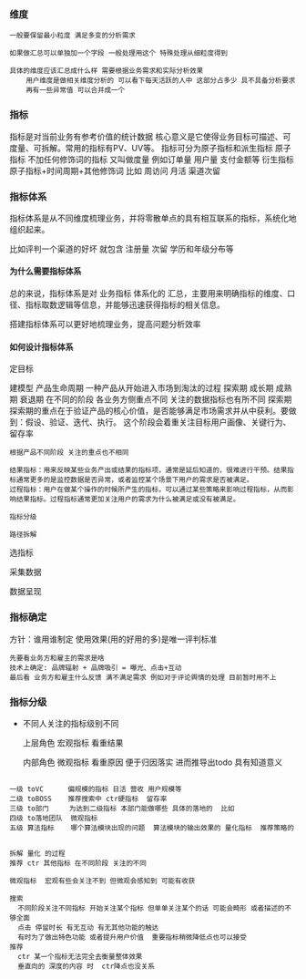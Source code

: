 ### 维度
```text
一般要保留最小粒度 满足多变的分析需求 

如果做汇总可以单独加一个字段 一般处理用这个 特殊处理从细粒度得到

具体的维度应该汇总成什么样 需要根据业务需求和实际分析效果
    用户维度是做相关维度分析的 可以看下每天活跃的人中 这部分占多少 具不具备分析要求 
    再有一些异常值 可以合并成一个 

```
  
### 指标
指标是对当前业务有参考价值的统计数据 核心意义是它使得业务目标可描述、可度量、可拆解。常用的指标有PV、UV等。
指标可分为原子指标和派生指标
    原子指标 不加任何修饰词的指标 又叫做度量 例如订单量 用户量 支付金额等
    衍生指标 原子指标+时间周期+其他修饰词 比如 周访问 月活 渠道次留

### 指标体系

指标体系是从不同维度梳理业务，并将零散单点的具有相互联系的指标，系统化地组织起来。

比如评判一个渠道的好坏 就包含 注册量 次留 学历和年级分布等

#### 为什么需要指标体系

总的来说，指标体系是对 业务指标 体系化的 汇总，主要用来明确指标的维度、口径、指标取数逻辑等信息，并能够迅速获得指标的相关信息。

搭建指标体系可以更好地梳理业务，提高问题分析效率

#### 如何设计指标体系

定目标

建模型
    产品生命周期 一种产品从开始进入市场到淘汰的过程 探索期 成长期 成熟期 衰退期
    在不同的阶段 各业务方侧重点不同 关注的数据指标也有所不同
    探索期
        探索期的重点在于验证产品的核心价值，是否能够满足市场需求并从中获利。要做到：假设、验证、迭代、执行。
        这个阶段会着重关注目标用户画像、关键行为、留存率

    根据产品不同阶段 关注的重点也不相同
    
    结果指标：用来反映某些业务产出或结果的指标项，通常是延后知道的，很难进行干预。结果指标通常更多的是监控数据是否异常，或者监控某个场景下用户的需求是否被满足。
    过程指标：用户在做某个操作的时候所产生的指标，可以通过某些策略来影响过程指标，从而影响结果指标。过程指标通常更加关注用户的需求为什么被满足或没有被满足。
  
    指标分级
    
    路径拆解
     
    
选指标
 
采集数据

数据呈现


### 指标确定

  方针：谁用谁制定 使用效果(用的好用的多)是唯一评判标准 

    先要看业务方和雇主的需求是啥
    技术上确定: 品牌辐射 + 品牌吸引 = 曝光、点击+互动
    最后看 业务方和雇主什么反馈 满不满足需求 例如对于评论舆情的处理 目前暂时用不上

### 指标分级
- 不同人关注的指标级别不同
  
  上层角色 宏观指标 看重结果
  
  内部角色 微观指标 看重原因 便于归因落实 进而推导出todo 具有知道意义

```text

一级 toVC      偏规模的指标 日活 营收 用户规模等
二级 toBOSS    推荐搜索中 ctr硬指标  留存率
三级 to部门     为达到二级指标 本部门能做哪些 具体的落地的  比如
四级 to落地团队  微观指标
五级 算法指标    哪个算法模块出现的问题  算法模块的输出效果的 量化指标  推荐策略的


拆解 量化 的过程
推荐 ctr 其他指标 在不同阶段 关注的不同

微观指标  宏观有些会关注不到 但微观会感知到 可能有收获

搜索
  不同阶段关注不同指标 开始关注某个指标 但单单关注某个的话 可能会畸形 或者描述的不够全面
  点击 停留时长 有无互动 有无其他功能的触达 
  有时为了做出特色功能 或者提升用户价值  重要指标稍微降低点也可以接受
推荐
  ctr 某一个指标无法完全去衡量整体效果
  垂直向的 深度的内容 时  ctr降点也没关系
```
